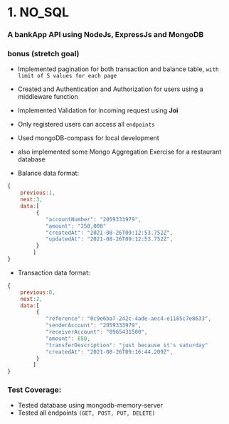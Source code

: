 # 1. NO_SQL

### A bankApp API using NodeJs, ExpressJs and MongoDB

### bonus (stretch goal)
- Implemented pagination for both transaction and balance table, `with limit of 5 values for each page`
- Created and Authentication and Authorization for users using a middleware function
- Implemented Validation for incoming request using  **Joi**
- Only registered users can access all `endpoints`
- Used mongoDB-compass for local development
- also implemented some  Mongo Aggregation Exercise for a restaurant database

- Balance data format:
```js
{
    previous:1,
    next:3,
    data:[
         { 
            "accountNumber": "2059333979",
            "amount": "250,000"
            "createdAt": "2021-08-26T09:12:53.752Z",
            "updatedAt": "2021-08-26T09:12:53.752Z",
         } 
        ]
}

```

- Transaction data format:
```js
{
    previous:0,
    next:2,
    data:[
         { 
            "reference": "0c9e6ba7-242c-4ade-aec4-e1185c7e8633",
            "senderAccount": "2059333979",
            "receiverAccount": "8965431500",
            "amount": 850,
            "transferDescription": "just because it's saturday"
            "createdAt": "2021-08-26T09:16:44.209Z",
         } 
        ]
}

```

### Test Coverage:
- Tested database using mongodb-memory-server
- Tested all endpoints `(GET, POST, PUT, DELETE)`




